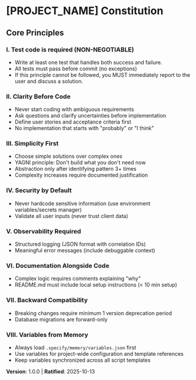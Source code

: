 # [PROJECT_NAME] Constitution
## Core Principles
### I. Test code is required (NON-NEGOTIABLE)
- Write at least one test that handles both success and failure.
- All tests must pass before commit (no exceptions)
- If this principle cannot be followed, you MUST immediately report to the user and discuss a solution.

### II. Clarity Before Code
- Never start coding with ambiguous requirements
- Ask questions and clarify uncertainties before implementation
- Define user stories and acceptance criteria first
- No implementation that starts with "probably" or "I think"

### III. Simplicity First
- Choose simple solutions over complex ones
- YAGNI principle: Don't build what you don't need now
- Abstraction only after identifying pattern 3+ times
- Complexity increases require documented justification

### IV. Security by Default
- Never hardcode sensitive information (use environment variables/secrets manager)
- Validate all user inputs (never trust client data)

### V. Observability Required
- Structured logging (JSON format with correlation IDs)
- Meaningful error messages (include debuggable context)

### VI. Documentation Alongside Code
- Complex logic requires comments explaining "why"
- README.md must include local setup instructions (< 10 min setup)

### VII. Backward Compatibility
- Breaking changes require minimum 1 version deprecation period
- Database migrations are forward-only

### VIII. Variables from Memory
- Always load `.specify/memory/variables.json` first
- Use variables for project-wide configuration and template references
- Keep variables synchronized across all script templates

**Version**: 1.0.0 | **Ratified**: 2025-10-13
